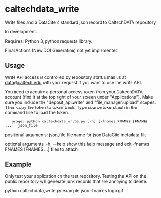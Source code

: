 # caltechdata_write

Write files and a DataCite 4 standard json record to CaltechDATA repository

In development. 

Requires: Python 3, python requests library. 

Final Actions (New DOI Generation) not yet implemented

## Usage

Write API access is controlled by repository staff.  Email us at data@caltech.edu 
with your request if you want to use the write API.

You need to acquire a personal access token from your CaltechDATA account
(find it at the top right of your screen under "Applications").
Make sure you include the "deposit_api:write" and "file_manager:upload"
scopes.  Then copy the token to token.bash.  Type source token.bash in 
the command line to load the token.  

```shell
   usage: python caltechdata_write.py [-h] [-fnames FNAMES [FNAMES ...]] json_file
```

positional arguments:
  json_file                     file name for json DataCite metadata file

optional arguments:
  -h, --help                    show this help message and exit
  -fnames FNAMES [FNAMES ...]   files to attach

## Example

Only test your application on the test repository.  Testing the API on the public 
repository will generate junk records that are annoying to delete.

python caltechdata_write.py example.json -fnames logo.gif

